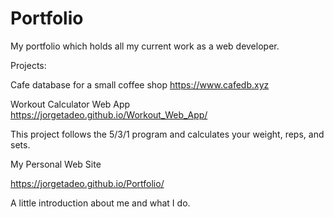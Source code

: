 # Portfolio
My portfolio which holds all my current work as a web developer.

Projects:

Cafe database for a small coffee shop
https://www.cafedb.xyz

Workout Calculator Web App
https://jorgetadeo.github.io/Workout_Web_App/

This project follows the 5/3/1 program and calculates your weight, reps, and sets. 

My Personal Web Site 

https://jorgetadeo.github.io/Portfolio/

A little introduction about me and what I do.
